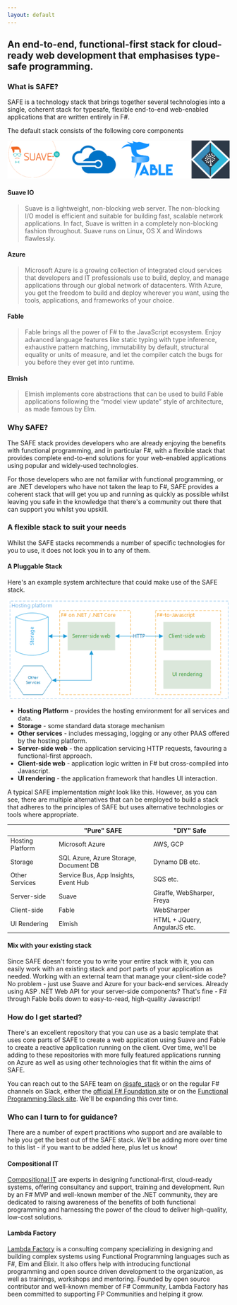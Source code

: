 ```yaml
---
layout: default
---
```


## An end-to-end, functional-first stack for cloud-ready web development that emphasises type-safe programming.

### What is SAFE?
SAFE is a technology stack that brings together several technologies into a single, coherent stack for typesafe, flexible end-to-end web-enabled applications that are written entirely in F#.

The default stack consists of the following core components

![](images/stack.png)

#### Suave IO
> Suave is a lightweight, non-blocking web server. The non-blocking I/O model is efficient and suitable for building fast, scalable network applications. In fact, Suave is written in a completely non-blocking fashion throughout. Suave runs on Linux, OS X and Windows flawlessly.

#### Azure
> Microsoft Azure is a growing collection of integrated cloud services that developers and IT professionals use to build, deploy, and manage applications through our global network of datacenters. With Azure, you get the freedom to build and deploy wherever you want, using the tools, applications, and frameworks of your choice.

#### Fable
> Fable brings all the power of F# to the JavaScript ecosystem. Enjoy advanced language features like static typing with type inference, exhaustive pattern matching, immutability by default, structural equality or units of measure, and let the compiler catch the bugs for you before they ever get into runtime.

#### Elmish
> Elmish implements core abstractions that can be used to build Fable applications following the “model view update” style of architecture, as made famous by Elm.

### Why SAFE?
The SAFE stack provides developers who are already enjoying the benefits with functional programming, and in particular F#, with a flexible stack that provides complete end-to-end solutions for your web-enabled applications using popular and widely-used technologies.

For those developers who are not familiar with functional programming, or are .NET developers who have not taken the leap to F#, SAFE provides a coherent stack that will get you up and running as quickly as possible whilst leaving you safe in the knowledge that there's a community out there that can support you whilst you upskill.

### A flexible stack to suit your needs
Whilst the SAFE stacks recommends a number of specific technologies for you to use, it does not lock you in to any of them.

#### A Pluggable Stack

Here's an example system architecture that could make use of the SAFE stack.

![](images/safe-architecture-1.png)

* **Hosting Platform** - provides the hosting environment for all services and data.
* **Storage** - some standard data storage mechanism
* **Other services** - includes messaging, logging or any other PAAS offered by the hosting platform.
* **Server-side web** - the application servicing HTTP requests, favouring a functional-first approach.
* **Client-side web** - application logic written in F# but cross-compiled into Javascript.
* **UI rendering** - the application framework that handles UI interaction.

A typical SAFE implementation *might* look like this. However, as you can see, there are multiple alternatives that can be employed to build a stack that adheres to the principles of SAFE but uses alternative technologies or tools where appropriate.

| | "Pure" SAFE | "DIY" Safe |
|-|-|-|
| Hosting Platform | Microsoft Azure | AWS, GCP |
| Storage | SQL Azure, Azure Storage, Document DB | Dynamo DB etc. |
| Other Services | Service Bus, App Insights, Event Hub | SQS etc. |
| Server-side | Suave | Giraffe, WebSharper, Freya |
| Client-side | Fable | WebSharper |
| UI Rendering | Elmish | HTML + JQuery, AngularJS etc. |

#### Mix with your existing stack
Since SAFE doesn't force you to write your entire stack with it, you can easily work with an existing stack and port parts of your application as needed. Working with an external team that manage your client-side code? No problem - just use Suave and Azure for your back-end services. Already using ASP .NET Web API for your server-side components? That's fine - F# through Fable boils down to easy-to-read, high-quality Javascript!

### How do I get started?
There's an excellent repository that you can use as a basic template that uses core parts of SAFE to create a web application using Suave and Fable to create a reactive application running on the client. Over time, we'll be adding to these repositories with more fully featured applications running on Azure as well as using other technologies that fit within the aims of SAFE.

You can reach out to the SAFE team on [@safe_stack](https://twitter.com/safe_stack) or on the regular F# channels on Slack, either the [official F# Foundation site](https://fsharp.slack.com/) or on the [Functional Programming Slack site](https://functionalprogramming.slack.com). We'll be expanding this over time.

### Who can I turn to for guidance?
There are a number of expert practitions who support and are available to help you get the best out of the SAFE stack. We'll be adding more over time to this list - if you want to be added here, plus let us know!

#### Compositional IT
[Compositional IT](https://compositional-it.com) are experts in designing functional-first, cloud-ready systems, offering consultancy and support, training and development. Run by an F# MVP and well-known member of the .NET community, they are dedicated to raising awareness of the benefits of both functional programming and harnessing the power of the cloud to deliver high-quality, low-cost solutions.

#### Lambda Factory
[Lambda Factory](http://lambdafactory.io) is a consulting company specializing in designing and building complex systems using Functional Programming languages such as F#, Elm and Elixir. It also offers help with introducing functional programming and open source driven development to the organization, as well as trainings, workshops and mentoring. Founded by open source contributor and well-known member of F# Community, Lambda Factory has been committed to supporting FP Communities and helping it grow.
